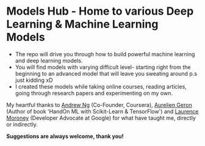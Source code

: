 # Models Hub - Home to various Deep Learning & Machine Learning Models

- The repo will drive you through how to build powerful machine learning and deep learning models.
- You will find models with varying difficult level- starting right from the beginning to an advanced model that will leave you sweating around p.s just kidding xD
- I created these models while taking online courses, reading articles, going through research papers and experimenting on my own.



My heartful thanks to [Andrew Ng](https://www.linkedin.com/in/andrewyng/) (Co-Founder, Coursera), [Aurelien Geron](https://www.linkedin.com/in/aurelien-geron/) (Author of book 'HandOn ML with Scikit-Learn & TensorFlow') and [Laurence Moroney](https://www.linkedin.com/in/laurence-moroney/) (Developer Advocate at Google) for what have taught me, directly or indirectly.


**Suggestions are always welcome, thank you!**

